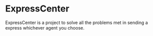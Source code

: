# ExpressCenter
ExpressCenter is a project to solve all the problems met in sending a express whichever agent you choose.
